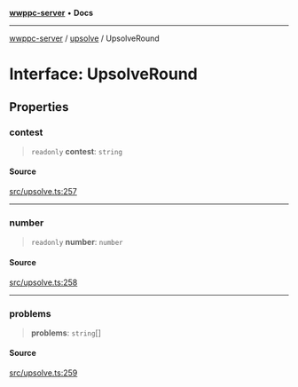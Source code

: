 [**wwppc-server**](../../README.md) • **Docs**

***

[wwppc-server](../../modules.md) / [upsolve](../README.md) / UpsolveRound

# Interface: UpsolveRound

## Properties

### contest

> `readonly` **contest**: `string`

#### Source

[src/upsolve.ts:257](https://github.com/WWPPC/WWPPC-server/blob/2f411756995c4ec8bd83114e0be6e407a493af19/src/upsolve.ts#L257)

***

### number

> `readonly` **number**: `number`

#### Source

[src/upsolve.ts:258](https://github.com/WWPPC/WWPPC-server/blob/2f411756995c4ec8bd83114e0be6e407a493af19/src/upsolve.ts#L258)

***

### problems

> **problems**: `string`[]

#### Source

[src/upsolve.ts:259](https://github.com/WWPPC/WWPPC-server/blob/2f411756995c4ec8bd83114e0be6e407a493af19/src/upsolve.ts#L259)
